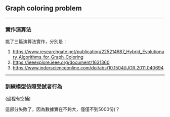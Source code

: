 ## Graph coloring problem




---
### 實作演算法
挑了三篇演算法實作，分別是：  
1. https://www.researchgate.net/publication/225214687_Hybrid_Evolutionary_Algorithms_for_Graph_Coloring
2. https://ieeexplore.ieee.org/document/1631360
3. https://www.inderscienceonline.com/doi/abs/10.1504/IJOR.2011.040694


---
### 訓練模型仿照受試者行為

(過程有空補)

這部分失敗了，因為數據實在不夠大，僅僅不到5000份(？
